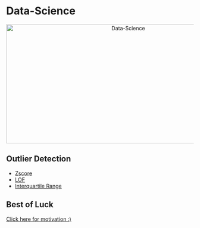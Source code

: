 # Data-Science

<p align="center">
  <a href="https://docs.google.com/document/d/1Wu0Pk26T96kBO0UwqiPtH7nrmv_z_KTZjdsjn_IZX0k/edit?usp=sharing" target="_main" target="_blank"><img src="https://socialify.git.ci/tb-rules10/Data-Science/image?forks=1&language=1&name=1&owner=1&stargazers=1&theme=Light" alt="Data-Science" width="640" height="320" /></a>
</p>



## Outlier Detection
- [Zscore](https://github.com/tb-rules10/Data-Science/blob/main/Outlier%20Detection/Zscore.py)
- [LOF](https://github.com/tb-rules10/Data-Science/blob/main/Outlier%20Detection/LOF.py)
- [Interquartile Range](https://github.com/tb-rules10/Data-Science/blob/main/Outlier%20Detection/IQR.py)



## Best of Luck

[Click here for motivation :)](https://indianmemetemplates.com/wp-content/uploads/Bhai-kya-kar-raha-hai-tu-1024x711.jpg)

